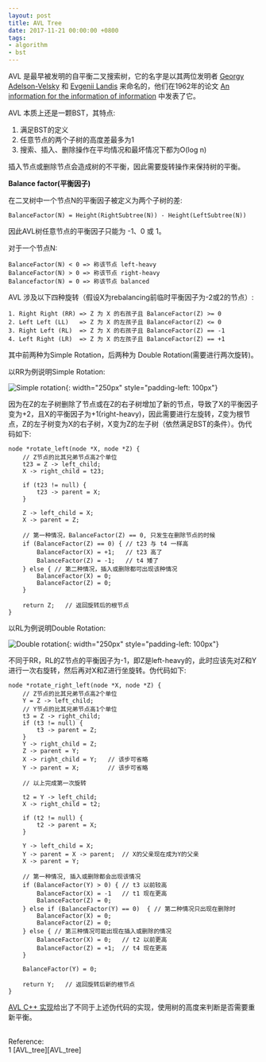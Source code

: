 ```yaml
---
layout: post
title: AVL Tree
date: 2017-11-21 00:00:00 +0800
tags:
- algorithm
- bst
---
```


AVL 是最早被发明的自平衡二叉搜索树，它的名字是以其两位发明者 [Georgy Adelson-Velsky][adelson-velsky] 和 [Evgenii Landis][landis] 来命名的，他们在1962年的论文 [An information for the information of information](/assets/pdf/AED2-10-avl-paper.pdf) 中发表了它。

AVL 本质上还是一颗BST，其特点:

1. 满足BST的定义
2. 任意节点的两个子树的高度差最多为1
3. 搜索、插入、删除操作在平均情况和最坏情况下都为O(log n)

插入节点或删除节点会造成树的不平衡，因此需要旋转操作来保持树的平衡。

**Balance factor(平衡因子)**

在二叉树中一个节点N的平衡因子被定义为两个子树的差:

    BalanceFactor(N) = Height(RightSubtree(N)) - Height(LeftSubtree(N))

因此AVL树任意节点的平衡因子只能为 -1、0 或 1。

对于一个节点N:

    BalanceFactor(N) < 0 => 称该节点 left-heavy
    BalanceFactor(N) > 0 => 称该节点 right-heavy
    Balancefactor(N) = 0 => 称该节点 balanced

AVL 涉及以下四种旋转（假设X为rebalancing前临时平衡因子为-2或2的节点）:

```
1. Right Right (RR) => Z 为 X 的右孩子且 BalanceFactor(Z) >= 0
2. Left Left (LL)   => Z 为 X 的左孩子且 BalanceFactor(Z) <= 0
3. Right Left (RL)  => Z 为 X 的右孩子且 BalanceFactor(Z) == -1
4. Left Right (LR)  => Z 为 X 的左孩子且 BalanceFactor(Z) == +1
```

其中前两种为Simple Rotation，后两种为 Double Rotation(需要进行两次旋转)。

以RR为例说明Simple Rotation:

![Simple rotation](/assets/201711/left_rotation.png){: width="250px" style="padding-left: 100px"}

因为在Z的左子树删除了节点或在Z的右子树增加了新的节点，导致了X的平衡因子变为+2，且X的平衡因子为+1(right-heavy)，因此需要进行左旋转，Z变为根节点，Z的左子树变为X的右子树，X变为Z的左子树（依然满足BST的条件）。伪代码如下:

```
node *rotate_left(node *X, node *Z) {
    // Z节点的比其兄弟节点高2个单位
    t23 = Z -> left_child;
    X -> right_child = t23;

    if (t23 != null) {
        t23 -> parent = X;
    }

    Z -> left_child = X;
    X -> parent = Z;

    // 第一种情况，BalanceFactor(Z) == 0, 只发生在删除节点的时候
    if (BalanceFactor(Z) == 0) { // t23 与 t4 一样高
        BalanceFactor(X) = +1;   // t23 高了
        BalanceFactor(Z) = -1;   // t4 矮了
    } else { // 第二种情况，插入或删除都可出现该种情况
        BalanceFactor(X) = 0;
        BalanceFactor(Z) = 0; 
    }

    return Z;   // 返回旋转后的根节点
}
```

以RL为例说明Double Rotation:

![Double rotation](/assets/201711/rotate_right_left.png){: width="250px" style="padding-left: 100px"}

不同于RR，RL的Z节点的平衡因子为-1，即Z是left-heavy的，此时应该先对Z和Y进行一次右旋转，然后再对X和Z进行坐旋转。伪代码如下:

```
node *rotate_right_left(node *X, node *Z) {
    // Z节点的比其兄弟节点高2个单位
    Y = Z -> left_child;
    // Y节点的比其兄弟节点高1个单位
    t3 = Z -> right_child;
    if (t3 != null) {
        t3 -> parent = Z;
    }
    Y -> right_child = Z;
    Z -> parent = Y;
    X -> right_child = Y;   // 该步可省略
    Y -> parent = X;        // 该步可省略

    // 以上完成第一次旋转

    t2 = Y -> left_child;
    X -> right_child = t2;

    if (t2 != null) {
        t2 -> parent = X;
    }

    Y -> left_child = X;
    Y -> parent = X -> parent;  // X的父亲现在成为Y的父亲
    X -> parent = Y;

    // 第一种情况, 插入或删除都会出现该情况
    if (BalanceFactor(Y) > 0) { // t3 以前较高
        BalanceFactor(X) = -1   // t1 现在更高
        BalanceFactor(Z) = 0;
    } else if (BalanceFactor(Y) == 0)  { // 第二种情况只出现在删除时
        BalanceFactor(X) = 0;
        BalanceFactor(Z) = 0;
    } else { // 第三种情况可能出现在插入或删除的情况
        BalanceFactor(X) = 0;   // t2 以前更高
        BalanceFactor(Z) = +1;  // t4 现在更高
    }

    BalanceFactor(Y) = 0;

    return Y;   // 返回旋转后新的根节点
}
```

[AVL C++ 实现][avl]给出了不同于上述伪代码的实现，使用树的高度来判断是否需要重新平衡。

<br>
<span class="post-meta">
Reference:
</span>
<br>
<span class="post-meta">
1 [AVL_tree][AVL_tree]<br>
</span>

[adelson-velsky]: https://en.wikipedia.org/wiki/Georgy_Adelson-Velsky
[landis]: https://en.wikipedia.org/wiki/Evgenii_Landis
[AVL_tree]: https://en.wikipedia.org/wiki/AVL_tree
[avl]: https://github.com/zhjwpku/AVL
